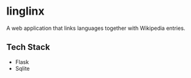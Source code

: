 # linglinx
A web application that links languages together with Wikipedia entries.

## Tech Stack
- Flask
- Sqlite

